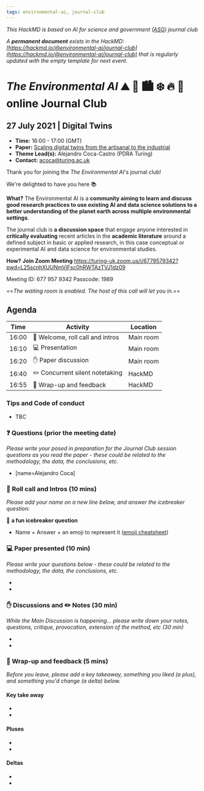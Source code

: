```yaml
---
tags: environmental-ai, journal-club
---
```

*This HackMD is based on AI for science and government ([ASG](https://www.turing.ac.uk/research/asg)) journal club*

*A **permanent document** exists in the HackMD: [https://hackmd.io/@environmental-ai/journal-club](https://hackmd.io/@environmental-ai/journal-club) that is regularly updated with the empty template for next event.*

# _The Environmental AI_ ⛰ 🌳 🏙️ ❄️ 🔥 🌊  online Journal Club

## 27 July 2021 | Digital Twins 

- **Time:** 16:00 - 17:00 (GMT)
- **Paper:** [Scaling digital twins from the artisanal to the industrial](https://www.nature.com/articles/s43588-021-00072-5)
- **Theme Lead(s):** Alejandro Coca-Castro (PDRA Turing)
- **Contact:** acoca@turing.ac.uk


Thank you for joining the _The Environmental AI_'s journal club! 

We're delighted to have you here 📚

**What?** The Environmental AI is a **community aiming to learn and discuss good research practices to use existing AI and data science solutions to a better understanding of the planet earth across multiple environmental settings**. 

The journal club is **a discussion space** that engage anyone interested in **critically evaluating** recent articles in the **academic literature** around a defined subject in basic or applied research, in this case conceptual or experimental AI and data science for environmental studies.

**How?** **Join Zoom Meeting**
https://turing-uk.zoom.us/j/6779579342?pwd=L25scnhXUUNmVjFsc0hRWTAzTVJ1dz09

Meeting ID: 677 957 9342
Passcode: 1989

==*The waiting room is enabled. The host of this call will let you in.*==

## Agenda
| Time  | Activity | Location |
| ----- | -------- | -------- |
| 16:00 | 👋 Welcome, roll call and intros | Main room|
| 16:10 | 💻 Presentation | Main room|
| 16:20 | ✋ Paper discussion | Main room|
| 16:40 | ✏️  Concurrent silent notetaking| HackMD|
| 16:55 | 📕 Wrap-up and feedback | HackMD|

### Tips and Code of conduct
* TBC

### ❓ Questions (prior the meeting date)
*Please write your posed in preparation for the Journal Club session questions as you read the paper - these could be related to the methodology, the data, the conclusions, etc.*

* [name=Alejandro Coca]

### 👋 Roll call and Intros (10 mins)
*Please add your name on a new line below, and answer the icebreaker question:*

💬 **a fun icebreaker question**

* Name + Answer + an emoji to represent it ([emoji cheatsheet](https://github.com/ikatyang/emoji-cheat-sheet/blob/master/README.md))

### 💻 Paper presented (10 min)
*Please write your questions below - these could be related to the methodology, the data, the conclusions, etc.*

*
*

### ✋ Discussions and ✏️ Notes (30 min)
*While the Main Discussion is happening... please write down your notes, questions, critique, provocation, extension of the method, etc (30 min)*

*
*

### 📕 Wrap-up and feedback (5 mins)
*Before you leave, please add a key takeaway, something you liked (a plus), and something you'd change (a delta) below.*

#### Key take away
*
*

#### Pluses
*
*

#### Deltas
* 
*